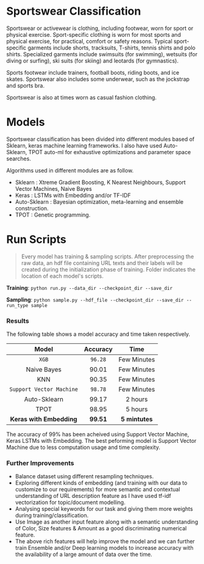 # Sportswear Classification

Sportswear or activewear is clothing, including footwear, worn for sport or physical exercise. Sport-specific clothing is worn for most sports and physical exercise, for practical, comfort or safety reasons.
Typical sport-specific garments include shorts, tracksuits, T-shirts, tennis shirts and polo shirts.
Specialized garments include swimsuits (for swimming), wetsuits (for diving or surfing), ski suits (for skiing) and leotards (for gymnastics).

Sports footwear include trainers, football boots, riding boots, and ice skates. Sportswear also includes some underwear, such as the jockstrap and sports bra.

Sportswear is also at times worn as casual fashion clothing.

# Models

Sportswear classification has been divided into different modules based of Sklearn, keras machine learning frameworks. I also have used Auto-Sklearn, TPOT auto-ml for exhaustive optimizations and parameter space searches.

Algorithms used in different modules are as follow.

* Sklearn : Xtreme Gradient Boosting, K Nearest Neighbours, Support Vector Machines, Naive Bayes
* Keras   : LSTMs with Embedding and/or TF-IDF 
* Auto-Sklearn : Bayesian optimization, meta-learning and ensemble construction.
* TPOT    :  Genetic programming.

# Run Scripts

>Every model has training & sampling scripts. After preprocessing the raw data, an hdf file containing URL texts and their labels will be created during the initialization phase of training.
Folder indicates the location of each model's scripts.


**Training**: `python run.py --data_dir --checkpoint_dir --save_dir`

**Sampling**: `python sample.py --hdf_file --checkpoint_dir --save_dir --run_type sample`


### Results

The following table shows a model accuracy and time taken respectively.

<center>

| Model                   | Accuracy     | Time        |
|:-----------------------:|:------------:|:-----------:|
| `XGB`                   | `96.28`      | Few Minutes |
| Naive Bayes             | 90.01        | Few Minutes |
| KNN                     | 90.35        | Few Minutes |
| `Support Vector Machine`| `98.78`      | Few Minutes |
| Auto-Sklearn            | 99.17        | 2 hours |
| TPOT                    | 98.95        | 5 hours |
| **Keras with Embedding**| **99.51**    | **5 mintutes** |

</center>

The accuracy of 99% has been acheived using Support Vector Machine, Keras LSTMs with Embedding. The best peforming model is Support Vector Machine due to less computation usage and time complexity.


### Further Improvements

* Balance dataset using different resampling techniques.
* Exploring different kinds of embedding (and training with our data to customize to our requirements) for more semantic and contextual understanding of URL description feature as I have used tf-idf vectorization for topic/document modelling.
* Analysing special keywords for our task and giving them more weights during training/classification.
* Use Image as another input feature along with a semantic understanding of Color, Size features & Amount as a good discriminating numerical feature.
* The above rich features will help improve the model and we can further train Ensemble and/or Deep learning models to increase accuracy with the availability of a large amount of data over the time.
